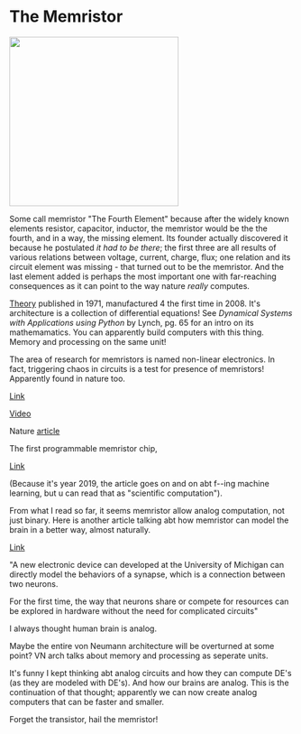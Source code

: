 # The Memristor

<img width="300"  src='https://muratk3n.github.io/thirdwave/en/tweets/2019/memristor.png'>

Some call memristor "The Fourth Element" because after the widely
known elements resistor, capacitor, inductor, the memristor would be
the the fourth, and in a way, the missing element. Its founder
actually discovered it because he postulated *it had to be there*; the
first three are all results of various relations between voltage,
current, charge, flux; one relation and its circuit element was
missing - that turned out to be the memristor. And the last element
added is perhaps the most important one with far-reaching consequences
as it can point to the way nature *really* computes.

[Theory](http://www.cpmt.org/scv/meetings/chua.pdf) published in 1971,
manufactured 4 the first time in 2008. It's architecture is a
collection of differential equations! See *Dynamical Systems with
Applications using Python* by Lynch, pg. 65 for an intro on its
mathemamatics. You can apparently build computers with this
thing. Memory and processing on the same unit!

The area of research for memristors is named non-linear electronics.
In fact, triggering chaos in circuits is a test for presence of
memristors!  Apparently found in nature too.

[Link](https://asic2.group/wp-content/uploads/2018/09/mi0518_HajAli_AH3.fin_.pdf)

[Video](https://youtu.be/9Hm_g3yKhjk)

Nature [article](https://www.nature.com/news/2008/080430/full/news.2008.789.html)

The first programmable memristor chip,

[Link](https://news.umich.edu/first-programmable-memristor-computer-aims-to-bring-ai-processing-down-from-the-cloud/)

(Because it's year 2019, the article goes on and on abt f--ing machine
learning, but u can read that as "scientific computation").

From what I read so far, it seems memristor allow analog computation,
not just binary. Here is another article talking abt how memristor can
model the brain in a better way, almost naturally.

[Link](https://phys.org/news/2018-12-brain-like-memristor-mimics-synapses.html)

"A new electronic device can developed at the University of Michigan can directly model the behaviors of a synapse, which is a connection between two neurons.

For the first time, the way that neurons share or compete for
resources can be explored in hardware without the need for complicated
circuits"

I always thought human brain is analog.

Maybe the entire von Neumann architecture will be overturned at some
point? VN arch talks about memory and processing as seperate units. 

It's funny I kept thinking abt analog circuits and how they can
compute DE's (as they are modeled with DE's). And how our brains are
analog. This is the continuation of that thought; apparently we can
now create analog computers that can be faster and smaller. 

Forget the transistor, hail the memristor!

